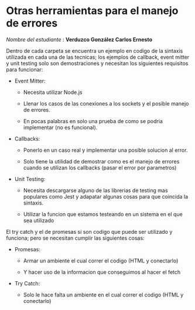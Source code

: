 # Otras herramientas para el manejo de errores

 *Nombre del estudiante* :   **Verduzco González Carlos Ernesto**

Dentro de cada carpeta se encuentra un ejemplo en codigo de la sintaxis utilizada en cada una de las tecnicas; los ejemplos de callback, event mitter y unit testing solo son demostraciones y necesitan los siguientes requisitos para funcionar:

- Event Mitter:
  
  - Necesita utilizar Node.js
  
  - Llenar los casos de las conexiones a los sockets y el posible manejo de errores.
  
  - En pocas palabras en solo una prueba de como se podria implementar (no es funcional).                            

- Callbacks:
  
  - Ponerlo en un caso real y implementar una posible solucion al error.
  
  - Solo tiene la utilidad de demostrar como es el manejo de errores cuando se utilizan los callbacks (pasar el error por parametros)

- Unit Testing:
  
  - Necesita descargarse alguno de las librerias de testing mas populares como Jest y adapatar algunas cosas para que coincida la sintaxis.
  
  - Utilizar la funcion que estamos testeando en un sistema en el que sea utilizado

El try catch y el de promesas si son codigo que puede ser utilizado y funciona; pero se necesitan cumplir las siguientes cosas:

- Promesas:
  
  - Armar un ambiente el cual correr el codigo (HTML y conectarlo)
  
  - Y hacer uso de la informacion que conseguimos al hacer el fetch

- Try Catch:
  
  - Solo le hace falta un ambiente en el cual correr el codigo (HTML y conectarlo)
